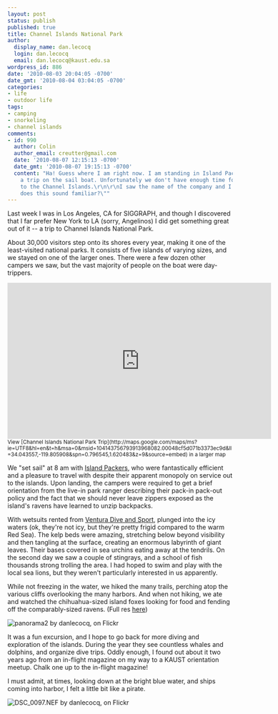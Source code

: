 ```yaml
---
layout: post
status: publish
published: true
title: Channel Islands National Park
author:
  display_name: dan.lecocq
  login: dan.lecocq
  email: dan.lecocq@kaust.edu.sa
wordpress_id: 886
date: '2010-08-03 20:04:05 -0700'
date_gmt: '2010-08-04 03:04:05 -0700'
categories:
- life
- outdoor life
tags:
- camping
- snorkeling
- channel islands
comments:
- id: 990
  author: Colin
  author_email: creutter@gmail.com
  date: '2010-08-07 12:15:13 -0700'
  date_gmt: '2010-08-07 19:15:13 -0700'
  content: "Ha! Guess where I am right now. I am standing in Island Packers arranging
    a trip on the sail boat. Unfortunately we don't have enough time for the trip
    to the Channel Islands.\r\n\r\nI saw the name of the company and I was like, \"Why
    does this sound familiar?\""
---
```

Last week I was in Los Angeles, CA for SIGGRAPH, and though I discovered that I far prefer New York to LA (sorry, Angelinos) I did get something great out of it -- a trip to Channel Islands National Park.

About 30,000 visitors step onto its shores every year, making it one of the least-visited national parks.  It consists of five islands of varying sizes, and we stayed on one of the larger ones.  There were a few dozen other campers we saw, but the vast majority of people on the boat were day-trippers.

<iframe width="590" height="350" frameborder="0" scrolling="no" marginheight="0" marginwidth="0" src="http://maps.google.com/maps/ms?ie=UTF8&hl=en&t=h&msa=0&msid=104143756793913968082.00048cf5d071b3373ec9d&ll=34.043557,-119.805908&spn=0.796545,1.620483&z=9&output=embed"></iframe>
<small>View [Channel Islands National Park Trip](http://maps.google.com/maps/ms?ie=UTF8&hl=en&t=h&msa=0&msid=104143756793913968082.00048cf5d071b3373ec9d&ll=34.043557,-119.805908&spn=0.796545,1.620483&z=9&source=embed) in a larger map</small>

We "set sail" at 8 am with [Island Packers](http://www.islandpackers.com/), who were fantastically efficient and a pleasure to travel with despite their apparent monopoly on service out to the islands.  Upon landing, the campers were required to get a brief orientation from the live-in park ranger describing their pack-in pack-out policy and the fact that we should never leave zippers exposed as the island's ravens have learned to unzip backpacks.

With wetsuits rented from [Ventura Dive and Sport](http://www.venturadive.com/), plunged into the icy waters (ok, they're not icy, but they're pretty frigid compared to the warm Red Sea).  The kelp beds were amazing, stretching below beyond visibility and then tangling at the surface, creating an enormous labyrinth of giant leaves.  Their bases covered in sea urchins eating away at the tendrils.  On the second day we saw a couple of stingrays, and a school of fish thousands strong trolling the area.  I had hoped to swim and play with the local sea lions, but they weren't particularly interested in us apparently.

While not freezing in the water, we hiked the many trails, perching atop the various cliffs overlooking the many harbors.  And when not hiking, we ate and watched the chihuahua-sized island foxes looking for food and fending off the comparably-sized ravens. (Full res [here](http://www.flickr.com/photos/danlecocq/4858699346/))

![panorama2 by danlecocq, on Flickr](http://farm5.static.flickr.com/4138/4858699346_9f72fb0111.jpg)

It was a fun excursion, and I hope to go back for more diving and exploration of the islands.  During the year they see countless whales and dolphins, and organize dive trips.  Oddly enough, I found out about it two years ago from an in-flight magazine on my way to a KAUST orientation meetup.  Chalk one up to the in-flight magazine!

I must admit, at times, looking down at the bright blue water, and ships coming into harbor, I felt a little bit like a pirate.

![DSC_0097.NEF by danlecocq, on Flickr](http://farm5.static.flickr.com/4140/4857595030_e455bac17e.jpg)
